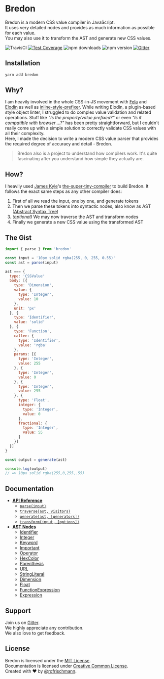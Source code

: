 # Bredon

Bredon is a modern CSS value compiler in JavaScript.<br>
It uses very detailed nodes and provides as much information as possible for each value.<br>
You may also use it to transform the AST and generate new CSS values.

<img alt="TravisCI" src="https://travis-ci.org/rofrischmann/bredon.svg?branch=master"> <a href="https://codeclimate.com/github/rofrischmann/bredon/coverage"><img alt="Test Coverage" src="https://codeclimate.com/github/rofrischmann/bredon/badges/coverage.svg"></a> <img alt="npm downloads" src="https://img.shields.io/npm/dm/bredon.svg"> <img alt="npm version" src="https://badge.fury.io/js/bredon.svg"> <a href="https://gitter.im/rofrischmann/bredon"><img alt="Gitter" src="https://img.shields.io/gitter/room/rofrischmann/bredon.svg"></a>

## Installation
```sh
yarn add bredon
```

## Why?
I am heavily involved in the whole CSS-in-JS movement with [Fela](https://github.com/rofrischmann/fela) and [Elodin](https://github.com/rofrischmann/react-look) as well as [inline-style-prefixer](https://github.com/rofrischmann/inline-style-prefixer). While writing Elodin, a plugin-based style object linter, I struggled to do complex value validation and related operations. Stuff like *"Is the property/value prefixed?"* or even *"Is it compatible with browser ...?"* has been pretty straightforward, but I couldn't really come up with a simple solution to correctly validate CSS values with all their complexity.<br>
Here, I made the decision to write a modern CSS value parser that provides the required degree of accuracy and detail - Bredon.

> Bredon also is a project to understand how compilers work. It's quite fascinating after you understand how simple they actually are.

## How?
I heavily used [James Kyle](https://github.com/thejameskyle)'s [the-super-tiny-compiler](https://github.com/thejameskyle/the-super-tiny-compiler) to build Bredon. It follows the exact same steps as any other compiler does:

1. First of all we read the input, one by one, and generate tokens
2. Then we parse these tokens into syntactic nodes, also know as AST ([Abstract Syntax Tree](https://en.wikipedia.org/wiki/Abstract_syntax_tree))
3. *(optional)* We may now traverse the AST and transform nodes
4. Finally we generate a new CSS value using the transformed AST

## The Gist
```javascript
import { parse } from 'bredon'

const input = '10px solid rgba(255, 0, 255, 0.55)'
const ast = parse(input)

ast === {
  type: 'CSSValue'
  body: [{
    type: 'Dimension',
    value: {
      type: 'Integer',
      value: 10
    },
    unit: 'px'
  }, {
    type: 'Identifier',
    value: 'solid'
  }, {
    type: 'Function',
    callee: {
      type: 'Identifier',
      value: 'rgba'
    },
    params: [{
      type: 'Integer',
      value: 255
    }, {
      type: 'Integer',
      value: 0
    }, {
      type: 'Integer',
      value: 255
    }, {
      type: 'Float',
      integer: {
        type: 'Integer',
        value: 0
      },
      fractional: {
        type: 'Integer',
        value: 55
      }
    }]
  }]
}

const output = generate(ast)

console.log(output)
// => 10px solid rgba(255,0,255,.55)
```
## Documentation
* [**API Reference**](docs/API.md)
  * [`parse(input)`](docs/api/parse.md)
  * [`traverse(ast, visitors)`](docs/api/traverse.md)
  * [`generate(ast, [generators])`](docs/api/generate.md)
  * [`transform(input, [options])`](docs/api/transform.md)
* [**AST Nodes**](docs/ASTNodes.md)
  * [Identifier](docs/ASTNodes.md#identifier)
  * [Integer](docs/ASTNodes.md#integer)
  * [Keyword](docs/ASTNodes.md#keyword)
  * [Important](docs/ASTNodes.md#important)
  * [Operator](docs/ASTNodes.md#operator)
  * [HexColor](docs/ASTNodes.md#hexcolor)
  * [Parenthesis](docs/ASTNodes.md#parenthesis)
  * [URL](docs/ASTNodes.md#url)
  * [StringLiteral](docs/ASTNodes.md#stringliteral)
  * [Dimension](docs/ASTNodes.md#dimension)
  * [Float](docs/ASTNodes.md#float)
  * [FunctionExpression](docs/ASTNodes.md#functionExpression)
  * [Expression](docs/ASTNodes.md#expression)


## Support
Join us on [Gitter](https://gitter.im/rofrischmann/bredon). <br>
We highly appreciate any contribution.<br>
We also love to get feedback.

## License
Bredon is licensed under the [MIT License](http://opensource.org/licenses/MIT).<br>
Documentation is licensed under [Creative Common License](http://creativecommons.org/licenses/by/4.0/).<br>
Created with ♥ by [@rofrischmann](http://rofrischmann.de).
